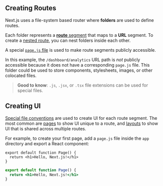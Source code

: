 ## Creating Routes

Next.js uses a file-system based router where **folders** are used to define routes.

Each folder represents a [**route** segment](/docs/app/building-your-application/routing#route-segments) that maps to a **URL** segment. To create a [nested route](/docs/app/building-your-application/routing#nested-routes), you can nest folders inside each other.


A special [`page.js` file](/docs/app/building-your-application/routing/pages-and-layouts#pages) is used to make route segments publicly accessible.


In this example, the `/dashboard/analytics` URL path is _not_ publicly accessible because it does not have a corresponding `page.js` file. This folder could be used to store components, stylesheets, images, or other colocated files.

> **Good to know**: `.js`, `.jsx`, or `.tsx` file extensions can be used for special files.

## Creating UI

[Special file conventions](/docs/app/building-your-application/routing#file-conventions) are used to create UI for each route segment. The most common are [pages](/docs/app/building-your-application/routing/pages-and-layouts#pages) to show UI unique to a route, and [layouts](/docs/app/building-your-application/routing/pages-and-layouts#layouts) to show UI that is shared across multiple routes.

For example, to create your first page, add a `page.js` file inside the `app` directory and export a React component:

```tsx filename="app/page.tsx" switcher
export default function Page() {
  return <h1>Hello, Next.js!</h1>
}
```

```jsx filename="app/page.js" switcher
export default function Page() {
  return <h1>Hello, Next.js!</h1>
}
```
